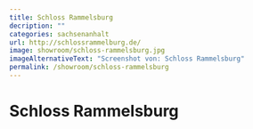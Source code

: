 ```yaml
---
title: Schloss Rammelsburg
decription: ""
categories: sachsenanhalt
url: http://schlossrammelburg.de/
image: showroom/schloss-rammelsburg.jpg
imageAlternativeText: "Screenshot von: Schloss Rammelsburg"
permalink: /showroom/schloss-rammelsburg
---
```


# Schloss Rammelsburg
